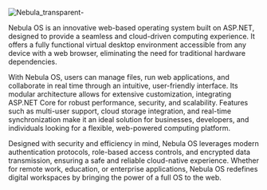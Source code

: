 ![Nebula_transparent-](https://github.com/user-attachments/assets/8cc420ec-019a-4305-806f-2756c0942fba)

Nebula OS is an innovative web-based operating system built on ASP.NET, designed to provide a seamless and cloud-driven computing experience. It offers a fully functional virtual desktop environment accessible from any device with a web browser, eliminating the need for traditional hardware dependencies.

With Nebula OS, users can manage files, run web applications, and collaborate in real time through an intuitive, user-friendly interface. Its modular architecture allows for extensive customization, integrating ASP.NET Core for robust performance, security, and scalability. Features such as multi-user support, cloud storage integration, and real-time synchronization make it an ideal solution for businesses, developers, and individuals looking for a flexible, web-powered computing platform.

Designed with security and efficiency in mind, Nebula OS leverages modern authentication protocols, role-based access controls, and encrypted data transmission, ensuring a safe and reliable cloud-native experience. Whether for remote work, education, or enterprise applications, Nebula OS redefines digital workspaces by bringing the power of a full OS to the web.
